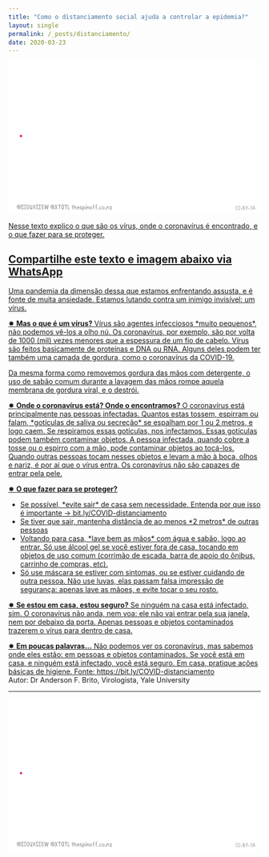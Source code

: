 ```yaml
---
title: "Como o distanciamento social ajuda a controlar a epidemia?"
layout: single
permalink: /_posts/distanciamento/
date: 2020-03-23
---
```


<a href="https://bit.ly/COVID-distanciamento"><img src="/assets/images/cadeiasLoop.gif" width="700">

Nesse texto explico o que são os vírus, onde o coronavírus é encontrado, e o que fazer para se proteger.

## Compartilhe este texto e imagem abaixo via WhatsApp

Uma pandemia da dimensão dessa que estamos enfrentando assusta, e é fonte de muita ansiedade. Estamos lutando contra um inimigo invisível: um vírus.


✹ **Mas o que é um vírus?**
Vírus são agentes infecciosos \*muito pequenos\*, não podemos vê-los a olho nú. Os coronavírus, por exemplo, são por volta de 1000 (mil) vezes menores que a espessura de um fio de cabelo. Vírus são feitos basicamente de proteínas e DNA ou RNA. Alguns deles podem ter também uma camada de gordura, como o coronavírus da COVID-19.

Da mesma forma como removemos gordura das mãos com detergente, o uso de sabão comum durante a lavagem das mãos rompe aquela membrana de gordura viral, e o destrói.

✹ **Onde o coronavírus está? Onde o encontramos?**
O coronavírus está principalmente nas pessoas infectadas. Quantos estas tossem, espirram ou falam, \*gotículas de saliva ou secreção\* se espalham por 1 ou 2 metros, e logo caem. Se respiramos essas gotículas, nos infectamos. Essas gotículas podem também contaminar objetos. A pessoa infectada, quando cobre a tosse ou o espirro com a mão, pode contaminar objetos ao tocá-los. Quando outras pessoas tocam nesses objetos e levam a mão à boca, olhos e nariz, é por aí que o vírus entra. Os coronavírus não são capazes de entrar pela pele.

✹ **O que fazer para se proteger?**
- Se possível, \*evite sair\* de casa sem necessidade. Entenda por que isso é importante → bit.ly/COVID-distanciamento
- Se tiver que sair, mantenha distância de ao menos \*2 metros\* de outras pessoas
- Voltando para casa, \*lave bem as mãos\* com água e sabão, logo ao entrar. Só use álcool gel se você estiver fora de casa, tocando em objetos de uso comum (corrimão de escada, barra de apoio do ônibus, carrinho de compras, etc).
- Só use máscara se estiver com sintomas, ou se estiver cuidando de outra pessoa. Não use luvas, elas passam falsa impressão de segurança: apenas lave as mãoes, e evite tocar o seu rosto.

✹ **Se estou em casa, estou seguro?**
Se ninguém na casa está infectado, sim. O coronavírus não anda, nem voa: ele não vai entrar pela sua janela, nem por debaixo da porta. Apenas pessoas e objetos contaminados trazerem o vírus para dentro de casa.

✹ **Em poucas palavras...**
Não podemos ver os coronavírus, mas sabemos onde eles estão: em pessoas e objetos contaminados. Se você está em casa, e ninguém está infectado, você está seguro. Em casa, pratique ações básicas de higiene.
Fonte: <https://bit.ly/COVID-distanciamento><br>
Autor: Dr Anderson F. Brito, Virologista, Yale University

***

<img src="/assets/images/cadeiasLoop.gif">


